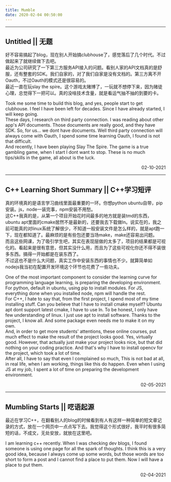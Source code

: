 ```yaml
---
title: Mumble
date: 2020-02-04 00:50:00
---
```


---

## Untitled || 无题

好不容易搞起了blog，现在别人开始搞clubhouse了，感觉落后了几个时代。不过做起来了就继续做下去吧。  
最近为公司研究了一下第三方服务API接入的问题。看别人家的API文档真的是舒服，还有整套的SDK。我们自家的，对了我们自家是没有文档的。第三方离不开Oauth，不过Oauth的模式还是很容易的。  
最近一直在玩slay the spire。这个游戏太赌博了，一玩就不想停下来，因为赌徒心理，总觉得下一把可以。真的没啥技术含量，就是看运气抽不抽的到要的卡。  

Took me some time to build this blog, and yes, people start to get clubhouse.  I feel I have been left for decades. Since I have already started, I will keep going.  
These days, I research on third party connection. I was reading about other app's API documents. Those documents are really good, and they have SDK. So, for us... we dont have documents. Well third party connection will always come with Oauth, I spend some time learning Oauth, I found is not that difficult.  
And recently, I have been playing Slay The Spire. The game is a true gambling game, when I start I dont want to stop. These is no much tips/skills in the game, all about is the luck. 

<div style="text-align: right">02-10-2021</div>

---

## C++ Learning Short Summary || C++学习短评

真的环境真的是语言学习曲线里面最重要的一环。你想python ubuntu自带，pip安装。js，node一装完事，npm安装不用愁。  
这C++我真的是，从第一个项目开始花时间最多的地方就是装tmd的东西，ubuntu apt里面的cmake居然不是最新的，还要我去下载做ln。说实在的，我之前可能真的对linux系统了解很少，不知道一般安装文件是怎么样的，就是apt跑一下，现在都知道了。最麻烦的是有些包还要当场make，make还容易出问题。  
而且这些网课，为了吸引学生吧，其实在表现层做的太多了，项目的结果都是可视化的。看起来是很有意思，但其实没什么用，而且为了这些可视化你还不得不装很多东西。搞得一开始都是在装东西了。  
不过这也不是什么大问题，真实工作中安装东西的事情也不少。就算简单如nodejs我当初在配置开发环境这个环节也花费了一些功夫。

One of the most important component to consider the learning curve for programming language learning, is preparing the developing environment. For python, default in ubuntu, using pip to install modules. For JS, everything done when you installed node, npm will handle the rest.  
For C++, I hate to say that, from the first project, I spend most of my time installing stuff. Can you believe that I have to install cmake myself? Ubuntu apt dont support latest cmake, I have to use ln. To be honest, I only have few understanding of linux. I just use apt to install software. Thanks to the project, I know all. And some package even needs me to make it on my own.  
And, in order to get more students' attentions, these online courses, put much effect to make the result of the project looks good. Yes, virtually good. However, that actually just make your project looks nice, but that did nothing on your coding practice. And that's why I have to install opencv for the project, which took a lot of time.  
After all, I have to say that even I complained so much, This is not bad at all, in real life, when I am working, things like this do happen. Even when I using JS at my job, I spent a lot of time on preparing the development environment.

<div style="text-align: right">02-05-2021</div>

---

## Mumbling Starts || 呓语起源 

最近在学习C++，在翻看别人的blog的时候看到有人有这样一种简单的短文章记录的方式，放在一个网页中一点点写下去。我觉得这个形式很好，我平时有很多简短的话，不成文，无处安放，就放在这里吧。

I am learning c++ recently. When I was checking dev blogs, I found someone is using one page for all the spark of thoughts. I think this is a very good idea, because I always come up some words, but those words are too short to form a post and I cannot find a place to put them. Now I will have a place to put them.

<div style="text-align: right">02-04-2021</div>